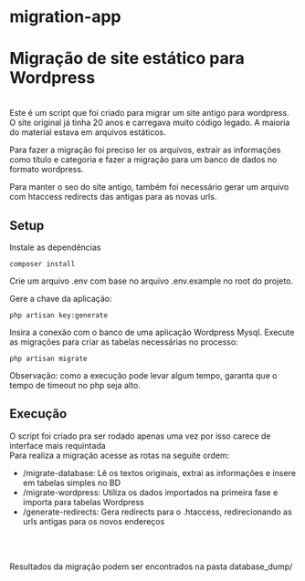 # migration-app

<h1>Migração de site estático para Wordpress</h1>

<br/>
 Este é um script que foi criado para migrar um site antigo para wordpress. O site original já tinha 20 anos e carregava muito código legado. A maioria do material estava em arquivos estáticos.
<br/>

Para fazer a migração foi preciso ler os arquivos, extrair as informações como título e categoria
e fazer a migração para um banco de dados no formato wordpress.
<br/>

Para manter o seo do site antigo, também foi necessário gerar um arquivo com htaccess redirects das antigas para as novas urls.

 <h2>Setup</h2>

Instale as dependências

    composer install

Crie um arquivo .env com base no arquivo .env.example no root do projeto.

Gere a chave da aplicação:

    php artisan key:generate

Insira a conexão com o banco de uma aplicação Wordpress Mysql. Execute as migrações para criar as tabelas necessárias no processo:

    php artisan migrate

Observação: como a execução pode levar algum tempo, garanta que o tempo de timeout no php seja alto.

<h2>Execução</h2>

O script foi criado pra ser rodado apenas uma vez por isso carece de interface mais requintada<br>
Para realiza a migração acesse as rotas na seguite ordem:

<ul>
<li>
/migrate-database: Lê os textos originais, extrai as informações e insere em tabelas simples no BD
</li>

<li>
/migrate-wordpress: Utiliza os dados importados na primeira fase e importa para tabelas Wordpress
</li>

<li>
/generate-redirects: Gera redirects para o .htaccess, redirecionando as urls antigas para os novos endereços
</li>

</ul>

<br/>
<br/>

Resultados da migração podem ser encontrados na pasta database_dump/
